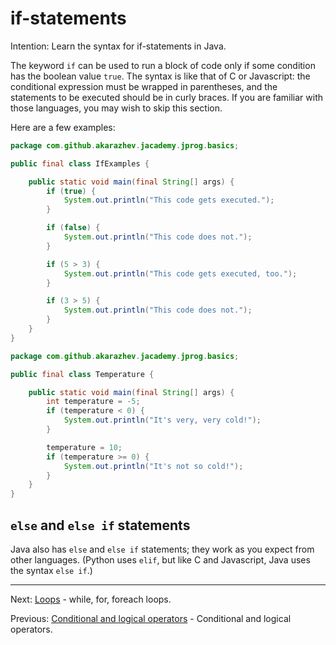 # if-statements

Intention: Learn the syntax for if-statements in Java.

The keyword `if` can be used to run a block of code only if some condition has the boolean value `true`. 
The syntax is like that of C or Javascript: the conditional expression must be wrapped in parentheses, 
and the statements to be executed should be in curly braces. If you are familiar with those languages, 
you may wish to skip this section.

Here are a few examples:

```java
package com.github.akarazhev.jacademy.jprog.basics;

public final class IfExamples {

    public static void main(final String[] args) {
        if (true) {
            System.out.println("This code gets executed.");
        }

        if (false) {
            System.out.println("This code does not.");
        }

        if (5 > 3) {
            System.out.println("This code gets executed, too.");
        }

        if (3 > 5) {
            System.out.println("This code does not.");
        }
    }
}
```

```java
package com.github.akarazhev.jacademy.jprog.basics;

public final class Temperature {

    public static void main(final String[] args) {
        int temperature = -5;
        if (temperature < 0) {
            System.out.println("It's very, very cold!");
        }

        temperature = 10;
        if (temperature >= 0) {
            System.out.println("It's not so cold!");
        }
    }
}
```

## `else` and `else if` statements

Java also has `else` and `else if` statements; they work as you expect from other languages. 
(Python uses `elif`, but like C and Javascript, Java uses the syntax `else if`.)

<hr>

Next: [Loops](loops.md "Loops") - while, for, foreach loops.

Previous: [Conditional and logical operators](cond-log-op.md "Conditional and logical operators") -
Conditional and logical operators.